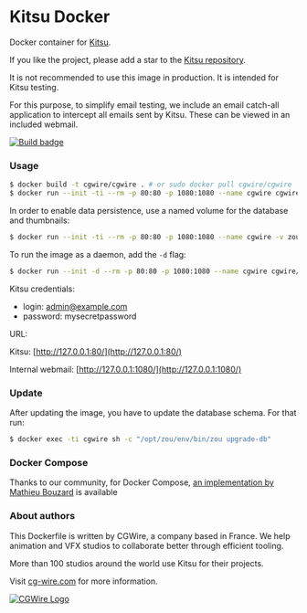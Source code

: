 # Kitsu Docker

Docker container for [Kitsu](https://kitsu.cg-wire.com/).

If you like the project, please add a star to the [Kitsu repository](https://github.com/cgwire/kitsu).

It is not recommended to use this image in production. It is intended for Kitsu
testing.

For this purpose, to simplify email testing, we include an email catch-all
application to intercept all emails sent by Kitsu. These can be viewed in an
included webmail.

[![Build badge](https://app.travis-ci.com/cgwire/cgwire.svg?branch=master)](https://app.travis-ci.com/cgwire/cgwire)

### Usage

```bash
$ docker build -t cgwire/cgwire . # or sudo docker pull cgwire/cgwire
$ docker run --init -ti --rm -p 80:80 -p 1080:1080 --name cgwire cgwire/cgwire
```

In order to enable data persistence, use a named volume for the database and thumbnails:

```bash
$ docker run --init -ti --rm -p 80:80 -p 1080:1080 --name cgwire -v zou-storage:/var/lib/postgresql -v zou-storage:/opt/zou/previews cgwire/cgwire
```

To run the image as a daemon, add the `-d` flag:

```bash
$ docker run --init -d --rm -p 80:80 -p 1080:1080 --name cgwire cgwire/cgwire
```

Kitsu credentials:

* login: admin@example.com
* password: mysecretpassword

URL:

Kitsu: [http://127.0.0.1:80/](http://127.0.0.1:80/)

Internal webmail: [http://127.0.0.1:1080/](http://127.0.0.1:1080/)

### Update

After updating the image, you have to update the database schema. For that run:

```bash
$ docker exec -ti cgwire sh -c "/opt/zou/env/bin/zou upgrade-db"
```

### Docker Compose

Thanks to our community, for Docker Compose, [an implementation by Mathieu Bouzard](https://gitlab.com/mathbou/docker-cgwire)
is available

### About authors

This Dockerfile is written by CGWire, a company based in France. We help 
animation and VFX studios to collaborate better through efficient tooling.

More than 100 studios around the world use Kitsu for their projects.

Visit [cg-wire.com](https://cg-wire.com) for more information.

[![CGWire Logo](https://zou.cg-wire.com/cgwire.png)](https://cgwire.com)
